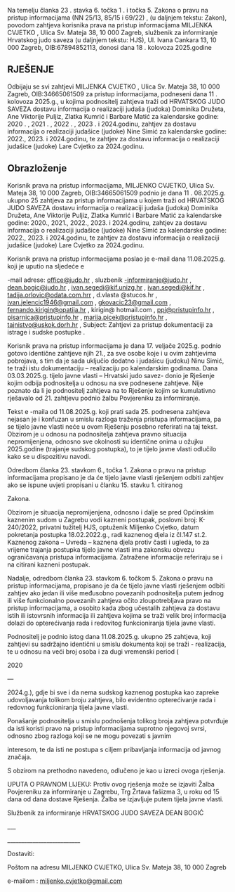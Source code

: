 <!-- image -->

Na temelju članka 23 . stavka 6. točka 1 . i točka 5. Zakona o pravu na pristup informacijama (NN 25/13, 85/15 i 69/22) , (u daljnjem tekstu: Zakon), povodom zahtjeva korisnika prava na pristup informacijama MILJENKA CVJETKO , Ulica Sv. Mateja 38, 10 000 Zagreb, službenik za informiranje Hrvatskog judo saveza (u daljnjem tekstu: HJS), Ul. Ivana Cankara 13, 10 000 Zagreb, OIB:67894852113, donosi dana 18 . kolovoza 2025.godine

## RJEŠENJE

Odbijaju se svi zahtjevi MILJENKA CVJETKO , Ulica Sv. Mateja 38, 10 000 Zagreb, OIB:34665061509 za pristup informacijama, podneseni dana 11 . kolovoza 2025.g., u kojima podnositelj zahtjeva traži od HRVATSKOG JUDO SAVEZA dostavu informacija o realizaciji judaša (judoka) Dominika Družeta, Ane Viktorije Puljiz, Zlatka Kumrić i Barbare Matić za kalendarske godine: 2020 . , 2021 . , 2022 . , 2023 . i 2024.godinu, zahtjev za dostavu informacija o realizaciji judašice (judoke) Nine Simić za kalendarske godine: 2022., 2023. i 2024.godinu, te zahtjev za dostavu informacija o realizaciji judašice (judoke) Lare Cvjetko za 2024.godinu.

## Obrazloženje

Korisnik prava na pristup informacijama, MILJENKO CVJETKO, Ulica Sv. Mateja 38, 10 000 Zagreb, OIB:34665061509 podnio je dana 11 . 08.2025.g. ukupno 25 zahtjeva za pristup informacijama u kojem traži od HRVATSKOG JUDO SAVEZA dostavu informacija o realizaciji judaša (judoka) Dominika Družeta, Ane Viktorije Puljiz, Zlatka Kumrić i Barbare Matić za kalendarske godine: 2020., 2021., 2022., 2023. i 2024.godinu, zahtjev za dostavu informacija o realizaciji judašice (judoke) Nine Simić za kalendarske godine: 2022., 2023. i 2024.godinu, te zahtjev za dostavu informacija o realizaciji judašice (judoke) Lare Cvjetko za 2024.godinu.

Korisnik prava na pristup informacijama poslao je e-mail dana 11.08.2025.g. koji je uputio na sljedeće e

-mail adrese: office@judo.hr , sluzbenik -informiranje@judo.hr , dean.bogic@judo.hr , ivan.segedi@kif.unizg.hr , ivan.segedi@kif.hr , tadija.orlovic@odata.com.hrr , d.vlasta @stucos.hr , ivan.jelencic1946@gmail.com , gkovacic23@gmail.com , fernando.kirigin@opatija.hr , kirigin@ hotmail.com , ppi@pristupinfo.hr , pisarnica@pristupinfo.hr , marija.picek@pristupinfo.hr , tajnistvo@uskok.dorh.hr , Subject: Zahtjevi za pristup dokumentaciji za istrage i sudske postupke .

Korisnik prava na pristup informacijama je dana 17. veljače 2025.g. podnio gotovo identične zahtjeve njih 21., za sve osobe koje i u ovim zahtjevima pobrojava, s tim da je sada uključio dodatno i judašicu (judoku) Ninu Simić, te traži istu dokumentaciju – realizaciju po kalendarskim godinama. Dana 03.03.2025.g. tijelo javne vlasti – Hrvatski judo savez- donio je Rješenje kojim odbija podnositelja u odnosu na sve podnesene zahtjeve. Nije poznato da li je podnositelj zahtjeva na to Rješenje kojim se kumulativno rješavalo od 21. zahtjevu podnio žalbu Povjereniku za informiranje.

<!-- image -->

<!-- image -->

Tekst e -maila od 11.08.2025.g. koji prati sada 25. podnesena zahtjeva nejasan je i konfuzan u smislu razloga traženja pristupa informacijama, pa se tijelo javne vlasti neće u ovom Rješenju posebno referirati na taj tekst. Obzirom je u odnosu na podnositelja zahtjeva pravno situacija nepromijenjena, odnosno sve okolnosti su identične onima u ožujku 2025.godine (trajanje sudskog postupka), to je tijelo javne vlasti odlučilo kako se u dispozitivu navodi.

Odredbom članka 23. stavkom 6., točka 1. Zakona o pravu na pristup informacijama propisano je da će tijelo javne vlasti rješenjem odbiti zahtjev ako se ispune uvjeti propisani u članku 15. stavku 1. citiranog

Zakona.

Obzirom je situacija nepromijenjena, odnosno i dalje se pred Općinskim kaznenim sudom u Zagrebu vodi kazneni postupak, poslovni broj: K-240/2022, privatni tužitelj HJS, optuženik Miljenko Cvjetko, datum pokretanja postupka 18.02.2022.g., radi kaznenog djela iz čl.147 st.2. Kaznenog zakona – Uvreda – kaznena djela protiv časti i ugleda, to za vrijeme trajanja postupka tijelo javne vlasti ima zakonsku obvezu ograničavanja pristupa informacijama. Zatražene informacije referiraju se i na citirani kazneni postupak.

Nadalje, odredbom članka 23. stavkom 6. točkom 5. Zakona o pravu na pristup informacijama, propisano je da će tijelo javne vlasti rješenjem odbiti zahtjev ako jedan ili više međusobno povezanih podnositelja putem jednog ili više funkcionalno povezanih zahtjeva očito zloupotrebljava pravo na pristup informacijama, a osobito kada zbog učestalih zahtjeva za dostavu istih ili istovrsnih informacija ili zahtjeva kojima se traži velik broj informacija dolazi do opterećivanja rada i redovitog funkcioniranja tijela javne vlasti.

Podnositelj je podnio istog dana 11.08.2025.g. ukupno 25 zahtjeva, koji zahtjevi su sadržajno identični u smislu dokumenta koji se traži - realizacija, te u odnosu na veći broj osoba i za dugi vremenski period (

2020

—

2024.g.), gdje bi sve i da nema sudskog kaznenog postupka kao zapreke udovoljavanja tolikom broju zahtjeva, bilo evidentno opterećivanje rada i redovnog funkcioniranja tijela javne vlasti.

Ponašanje podnositelja u smislu podnošenja tolikog broja zahtjeva potvrđuje da isti koristi pravo na pristup informacijama suprotno njegovoj svrsi, odnosno zbog razloga koji se ne mogu povezati s javnim

interesom, te da isti ne postupa s ciljem pribavljanja informacija od javnog značaja.

S obzirom na prethodno navedeno, odlučeno je kao u izreci ovoga rješenja.

UPUTA O PRAVNOM LIJEKU: Protiv ovog rješenja može se izjaviti Žalba Povjereniku za informiranje u Zagrebu, Trg Žrtava fašizma 3, u roku od 15 dana od dana dostave Rješenja. Žalba se izjavljuje putem tijela javne vlasti.

Službenik za informiranje HRVATSKOG JUDO SAVEZA DEAN BOGIĆ

\_\_\_

\_\_\_\_\_\_\_\_\_\_\_\_\_\_\_\_\_\_\_\_\_\_\_\_\_\_

<!-- image -->

Dostaviti:

Poštom na adresu MILJENKO CVJETKO, Ulica Sv. Mateja 38, 10 000 Zagreb

e-mailom : miljenko.cvjetko@gmail.com

<!-- image -->
